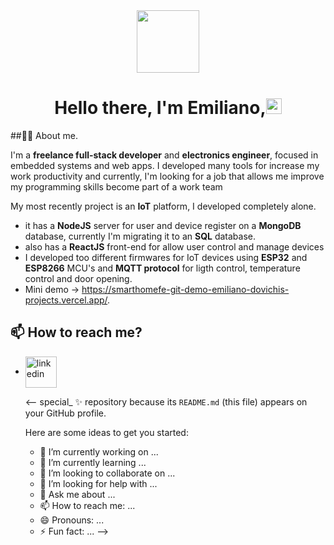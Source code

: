 <div align="center">
  <img src="https://github.com/Mo-Alsehli/Mo-Alsehli/assets/98949843/7b841857-16fb-422d-9297-be42e3eaf3a9" height = 100px  />
</div>
<h1 align="center"> 
  Hello there, I'm Emiliano,<img src="https://media.giphy.com/media/hvRJCLFzcasrR4ia7z/giphy.gif" width="25px"> 
</h1>
##🧑‍💻 About me.


I'm a **freelance full-stack developer** and **electronics engineer**, focused in embedded systems and web apps.
I developed many tools for increase my work productivity and currently, I'm looking for a job that allows me improve my programming skills become part of a work team

My most recently project is an **IoT** platform, I developed completely alone.
- it has a **NodeJS** server for user and device register on a **MongoDB** database, currently I'm migrating it to an **SQL** database.
- also has a **ReactJS** front-end for allow user control and manage devices
- I developed too different firmwares for IoT devices using **ESP32** and **ESP8266** MCU's and **MQTT protocol** for ligth control, temperature control and door opening.
- Mini demo -> <https://smarthomefe-git-demo-emiliano-dovichis-projects.vercel.app/>.

## 📫 How to reach me?
<ul list-style="none">
  <li><a href="https://linkedin.com/in/emiliano-dovichi">
    <img align="center" src="https://user-images.githubusercontent.com/88904952/234979284-68c11d7f-1acc-4f0c-ac78-044e1037d7b0.png" alt="linkedin" height="50" width="50" />
  </a></li>

<--
special_ ✨ repository because its `README.md` (this file) appears on your GitHub profile.

Here are some ideas to get you started:

- 🔭 I’m currently working on ...
- 🌱 I’m currently learning ...
- 👯 I’m looking to collaborate on ...
- 🤔 I’m looking for help with ...
- 💬 Ask me about ...
- 📫 How to reach me: ...
- 😄 Pronouns: ...
- ⚡ Fun fact: ...
-->
